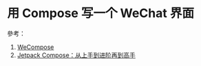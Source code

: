 # 用 Compose 写一个 WeChat 界面

參考：

1. [WeCompose](https://github.com/rengwuxian/WeCompose)
2. [Jetpack Compose：从上手到进阶再到高手](https://ke.qq.com/course/3292756)

